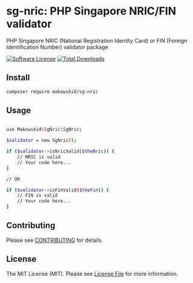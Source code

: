 # sg-nric: PHP Singapore NRIC/FIN validator

PHP Singapore NRIC (National Registration Identity Card) or FIN (Foreign Identification Number) validator package


[![Software License](https://img.shields.io/badge/license-MIT-brightgreen.svg?style=flat-square)](LICENSE.md)
[![Total Downloads](https://img.shields.io/packagist/dt/makowskid/sg-nric.svg?style=flat-square)](https://packagist.org/packages/makowskid/sg-nric)


## Install

```bash
composer require makowskid/sg-nric
```


## Usage

```bash

use Makowskid\SgNric\SgNric;

$validator = new SgNric();

if ($validator->isNricValid($theNric)) {
    // NRIC is valid
    // Your code here...
}

// OR

if ($validator->isFinValid($theFin)) {
    // FIN is valid
    // Your code here...
}

```

## Contributing

Please see [CONTRIBUTING](CONTRIBUTING.md) for details.


## License

The MIT License (MIT). Please see [License File](/LICENSE.md) for more information.
